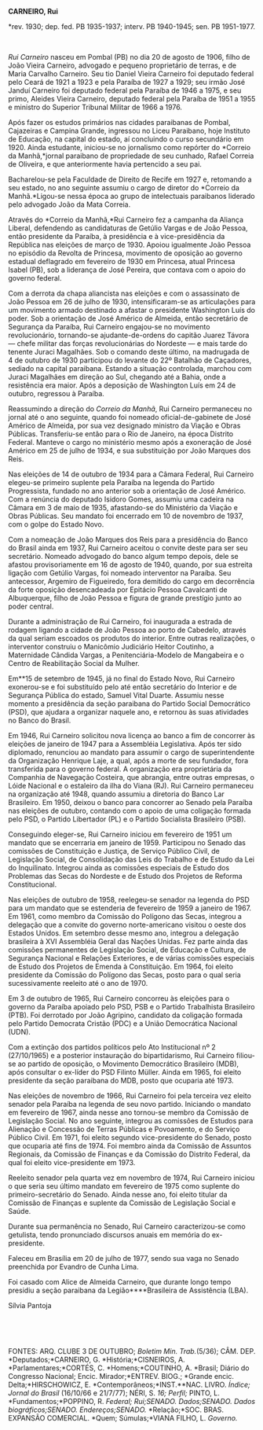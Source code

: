 **CARNEIRO, Rui**

\*rev. 1930; dep. fed. PB 1935-1937; interv. PB 1940-1945; sen. PB
1951-1977.

 

*Rui Carneiro* nasceu em Pombal (PB) no dia 20 de agosto de 1906, filho
de João Vieira Carneiro, advogado e pequeno proprietário de terras, e de
Maria Carvalho Carneiro. Seu tio Daniel Vieira Carneiro foi deputado
federal pelo Ceará de 1921 a 1923 e pela Paraíba de 1927 a 1929; seu
irmão José Janduí Carneiro foi deputado federal pela Paraíba de 1946 a
1975, e seu primo, Aleides Vieira Carneiro, deputado federal pela
Paraíba de 1951 a 1955 e ministro do Superior Tribunal Militar de 1966 a
1976.

Após fazer os estudos primários nas cidades paraibanas de Pombal,
Cajazeiras e Campina Grande, ingressou no Liceu Paraibano, hoje
Instituto de Educação, na capital do estado, aí concluindo o curso
secundário em 1920. Ainda estudante, iniciou-se no jornalismo como
repórter do *Correio da Manhã,*jornal paraibano de propriedade de seu
cunhado, Rafael Correia de Oliveira, e que anteriormente havia
pertencido a seu pai.

Bacharelou-se pela Faculdade de Direito de Recife em 1927 e, retomando a
seu estado, no ano seguinte assumiu o cargo de diretor do *Correio da
Manhã.*Ligou-se nessa época ao grupo de intelectuais paraibanos liderado
pelo advogado João da Mata Correia.

Através do *Correio da Manhã,*Rui Carneiro fez a campanha da Aliança
Liberal, defendendo as candidaturas de Getúlio Vargas e de João Pessoa,
então presidente da Paraíba, à presidência e à vice-presidência da
República nas eleições de março de 1930. Apoiou igualmente João Pessoa
no episódio da Revolta de Princesa, movimento de oposição ao governo
estadual deflagrado em fevereiro de 1930 em Princesa, atual Princesa
Isabel (PB), sob a liderança de José Pereira, que contava com o apoio do
governo federal.

Com a derrota da chapa aliancista nas eleições e com o assassinato de
João Pessoa em 26 de julho de 1930, intensificaram-se as articulações
para um movimento armado destinado a afastar o presidente Washington
Luís do poder. Sob a orientação de José Américo de Almeida, então
secretário de Segurança da Paraíba, Rui Carneiro engajou-se no movimento
revolucionário, tornando-se ajudante-de-ordens do capitão Juarez Távora
— chefe militar das forças revolucionárias do Nordeste — e mais tarde do
tenente Juraci Magalhães. Sob o comando deste último, na madrugada de 4
de outubro de 1930 participou do levante do 22º Batalhão de Caçadores,
sediado na capital paraibana. Estando a situação controlada, marchou com
Juraci Magalhães em direção ao Sul, chegando até a Bahia, onde a
resistência era maior. Após a deposição de Washington Luís em 24 de
outubro, regressou à Paraíba.

Reassumindo a direção do *Correio da Manhã*, Rui Carneiro permaneceu no
jornal até o ano seguinte, quando foi nomeado oficial-de-gabinete de
José Américo de Almeida, por sua vez designado ministro da Viação e
Obras Públicas. Transferiu-se então para o Rio de Janeiro, na época
Distrito Federal. Manteve o cargo no ministério mesmo após a exoneração
de José Américo em 25 de julho de 1934, e sua substituição por João
Marques dos Reis.

Nas eleições de 14 de outubro de 1934 para a Câmara Federal, Rui
Carneiro elegeu-se primeiro suplente pela Paraíba na legenda do Partido
Progressista, fundado no ano anterior sob a orientação de José Américo.
Com a renúncia do deputado Isidoro Gomes, assumiu uma cadeira na Câmara
em 3 de maio de 1935, afastando-se do Ministério da Viação e Obras
Públicas. Seu mandato foi encerrado em 10 de novembro de 1937, com o
golpe do Estado Novo.

Com a nomeação de João Marques dos Reis para a presidência do Banco do
Brasil ainda em 1937, Rui Carneiro aceitou o convite deste para ser seu
secretário. Nomeado advogado do banco algum tempo depois, dele se
afastou provisoriamente em 16 de agosto de 1940, quando, por sua
estreita ligação com Getúlio Vargas, foi nomeado interventor na Paraíba.
Seu antecessor, Argemiro de Figueiredo, fora demitido do cargo em
decorrência da forte oposição desencadeada por Epitácio Pessoa
Cavalcanti de Albuquerque, filho de João Pessoa e figura de grande
prestígio junto ao poder central.

Durante a administração de Rui Carneiro, foi inaugurada a estrada de
rodagem ligando a cidade de João Pessoa ao porto de Cabedelo, através da
qual seriam escoados os produtos do interior. Entre outras realizações,
o interventor construiu o Manicômio Judiciário Heitor Coutinho, a
Maternidade Cândida Vargas, a Penitenciária-Modelo de Mangabeira e o
Centro de Reabilitação Social da Mulher.

Em**15 de setembro de 1945, já no final do Estado Novo, Rui Carneiro
exonerou-se e foi substituído pelo até então secretário do Interior e de
Segurança Pública do estado, Samuel Vital Duarte. Assumiu nesse momento
a presidência da seção paraibana do Partido Social Democrático (PSD),
que ajudara a organizar naquele ano, e retornou às suas atividades no
Banco do Brasil.

Em 1946, Rui Carneiro solicitou nova licença ao banco a fim de concorrer
às eleições de janeiro de 1947 para a Assembléia Legislativa. Após ter
sido diplomado, renunciou ao mandato para assumir o cargo de
superintendente da Organização Henrique Laje, a qual, após a morte de
seu fundador, fora transferida para o governo federal. A organização era
proprietária da Companhia de Navegação Costeira, que abrangia, entre
outras empresas, o Lóide Nacional e o estaleiro da ilha do Viana (RJ).
Rui Carneiro permaneceu na organização até 1948, quando assumiu a
diretoria do Banco Lar Brasileiro. Em 1950, deixou o banco para
concorrer ao Senado pela Paraíba nas eleições de outubro, contando com o
apoio de uma coligação formada pelo PSD, o Partido Libertador (PL) e o
Partido Socialista Brasileiro (PSB).

Conseguindo eleger-se, Rui Carneiro iniciou em fevereiro de 1951 um
mandato que se encerraria em janeiro de 1959. Participou no Senado das
comissões de Constituição e Justiça, de Serviço Público Civil, de
Legislação Social, de Consolidação das Leis do Trabalho e de Estudo da
Lei do Inquilinato. Integrou ainda as comissões especiais de Estudo dos
Problemas das Secas do Nordeste e de Estudo dos Projetos de Reforma
Constitucional.

Nas eleições de outubro de 1958, reelegeu-se senador na legenda do PSD
para um mandato que se estenderia de fevereiro de 1959 a janeiro de
1967. Em 1961, como membro da Comissão do Polígono das Secas, integrou a
delegação que a convite do governo norte-americano visitou o oeste dos
Estados Unidos. Em setembro desse mesmo ano, integrou a delegação
brasileira à XVI Assembléia Geral das Nações Unidas. Fez parte ainda das
comissões permanentes de Legislação Social, de Educação e Cultura, de
Segurança Nacional e Relações Exteriores, e de várias comissões
especiais de Estudo dos Projetos de Emenda à Constituição. Em 1964, foi
eleito presidente da Comissão do Polígono das Secas, posto para o qual
seria sucessivamente reeleito até o ano de 1970.

Em 3 de outubro de 1965, Rui Carneiro concorreu às eleições para o
governo da Paraíba apoiado pelo PSD, PSB e o Partido Trabalhista
Brasileiro (PTB). Foi derrotado por João Agripino, candidato da
coligação formada pelo Partido Democrata Cristão (PDC) e a União
Democrática Nacional (UDN).

Com a extinção dos partidos políticos pelo Ato Institucional nº 2
(27/10/1965) e a posterior instauração do bipartidarismo, Rui Carneiro
filiou-se ao partido de oposição, o Movimento Democrático Brasileiro
(MDB), após consultar o ex-líder do PSD Filinto Müller. Ainda em 1965,
foi eleito presidente da seção paraibana do MDB, posto que ocuparia até
1973.

Nas eleições de novembro de 1966, Rui Carneiro foi pela terceira vez
eleito senador pela Paraíba na legenda de seu novo partido. Iniciando o
mandato em fevereiro de 1967, ainda nesse ano tornou-se membro da
Comissão de Legislação Social. No ano seguinte, integrou as comissões de
Estudos para Alienação e Concessão de Terras Públicas e Povoamento, e do
Serviço Público Civil. Em 1971, foi eleito segundo vice-presidente do
Senado, posto que ocuparia até fins de 1974. Foi membro ainda da
Comissão de Assuntos Regionais, da Comissão de Finanças e da Comissão do
Distrito Federal, da qual foi eleito vice-presidente em 1973.

Reeleito senador pela quarta vez em novembro de 1974, Rui Carneiro
iniciou o que seria seu último mandato em fevereiro de 1975 como
suplente do primeiro-secretário do Senado. Ainda nesse ano, foi eleito
titular da Comissão de Finanças e suplente da Comissão de Legislação
Social e Saúde.

Durante sua permanência no Senado, Rui Carneiro caracterizou-se como
getulista, tendo pronunciado discursos anuais em memória do
ex-presidente.

Faleceu em Brasília em 20 de julho de 1977, sendo sua vaga no Senado
preenchida por Evandro de Cunha Lima.

Foi casado com Alice de Almeida Carneiro, que durante longo tempo
presidiu a seção paraibana da Legião****Brasileira de Assistência (LBA).

Sílvia Pantoja

 

 

FONTES: ARQ. CLUBE 3 DE OUTUBRO; *Boletim Min. Trab.*(5/36); CÂM. DEP.
*Deputados;*CARNEIRO, G. *História;*CISNEIROS, A.
*Parlamentares;*CORTÉS, C. *Homens;*COUTINHO, A. *Brasil; Diário do
Congresso Nacional; Encic. Mirador;*ENTREV. BIOG.; *Grande encic.
Delta;*HIRSCHOWICZ, E. *Contemporâneos;*INST.**NAC. LIVRO. *Índice;
Jornal do Brasil* (16/10/66 e 21/7/77); NÉRI, S. *16; Perfil;* PINTO, L.
*Fundamentos;*POPPINO, R. *Federal; Rui;*SENADO*. Dados;*SENADO*. Dados*
*biográficos;*SENADO*. Endereços;*SENADO*.* *Relação;*SOC. BRAS.
EXPANSÃO COMERCIAL. *Quem; Súmulas;*VIANA FILHO, L. *Governo.*

 
